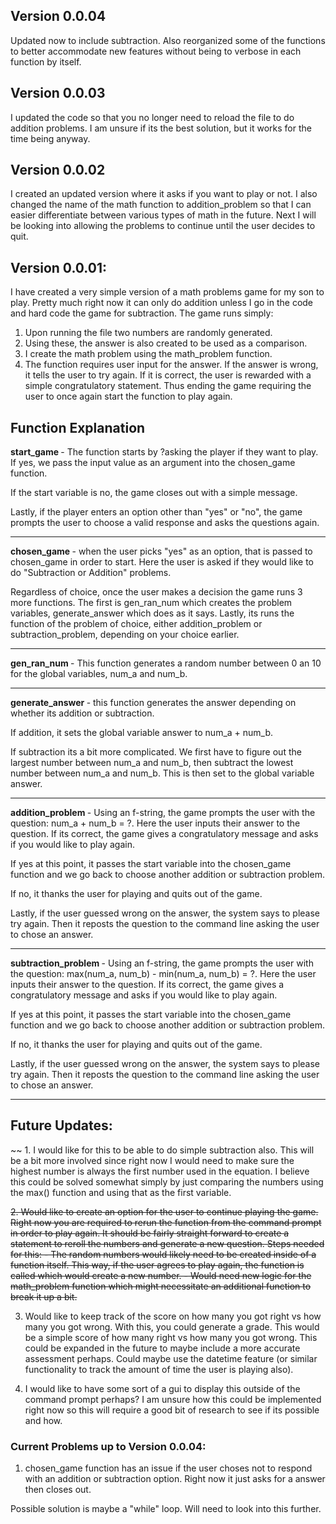 ## Version 0.0.04

Updated now to include subtraction. Also reorganized some of the functions to better accommodate new features without being to verbose in each function by itself.

## Version 0.0.03

I updated the code so that you no longer need to reload the file to do addition problems. I am unsure if its the best solution, but it works for the time being anyway. 

## Version 0.0.02

I created an updated version where it asks if you want to play or not. I also changed the name of the math function to addition_problem so that I can easier differentiate between various types of math in the future. Next I will be looking into allowing the problems to continue until the user decides to quit.


## Version 0.0.01:

I have created a very simple version of a math problems game for my son to play. Pretty much right now it can only do addition unless I go in the code and hard code the game for subtraction. The game runs simply:

1. Upon running the file two numbers are randomly generated. 
2. Using these, the answer is also created to be used as a comparison.
3. I create the math problem using the math_problem function.
4. The function requires user input for the answer. If the answer is wrong, it tells the user to try again. If it is correct, the user is rewarded with a simple congratulatory statement. Thus ending the game requiring the user to once again start the function to play again. 


## Function Explanation

<b> start_game </b> - The function starts by ?asking the player if they want to play. If yes, we pass the input value as an argument into the chosen_game function.

If the start variable is no, the game closes out with a simple message.

Lastly, if the player enters an option other than "yes" or "no", the game prompts the user to choose a valid response and asks the questions again. 

---

<b> chosen_game </b> - when the user picks "yes" as an option, that is passed to chosen_game in order to start. Here the user is asked if they would like to do "Subtraction or Addition" problems.

Regardless of choice, once the user makes a decision the game runs 3 more functions. The first is gen_ran_num which creates the problem variables, generate_answer which does as it says. Lastly, its runs the function of the problem of choice, either addition_problem or subtraction_problem, depending on your choice earlier.

---

<b> gen_ran_num </b> - This function generates a random number between 0 an 10 for the global variables, num_a and num_b.

---

<b> generate_answer </b> - this function generates the answer depending on whether its addition or subtraction. 

If addition, it sets the global variable answer to num_a + num_b.

If subtraction its a bit more complicated. We first have to figure out the largest number between num_a and num_b, then subtract the lowest number between num_a and num_b. This is then set to the global variable answer.

---

<b> addition_problem </b> - Using an f-string, the game prompts the user with the question: num_a + num_b = ?. Here the user inputs their answer to the question. If its correct, the game gives a congratulatory message and asks if you would like to play again. 

If yes at this point, it passes the start variable into the chosen_game function and we go back to choose another addition or subtraction problem.

If no, it thanks the user for playing and quits out of the game.

Lastly, if the user guessed wrong on the answer, the system says to please try again. Then it reposts the question to the command line asking the user to chose an answer.

---

<b> subtraction_problem </b> - Using an f-string, the game prompts the user with the question: max(num_a, num_b) - min(num_a, num_b) = ?. Here the user inputs their answer to the question. If its correct, the game gives a congratulatory message and asks if you would like to play again.

If yes at this point, it passes the start variable into the chosen_game function and we go back to choose another addition or subtraction problem.

If no, it thanks the user for playing and quits out of the game.

Lastly, if the user guessed wrong on the answer, the system says to please try again. Then it reposts the question to the command line asking the user to chose an answer.

---

## Future Updates:
~~ 1. I would like for this to be able to do simple subtraction also. This will be a bit more involved since right now I would need to make sure the highest number is always the first number used in the equation. I believe this could be solved somewhat simply by just comparing the numbers using the max() function and using that as the first variable.

~~2. Would like to create an option for the user to continue playing the game. Right now you are required to rerun the function from the command prompt in order to play again. It should be fairly straight forward to create a statement to reroll the numbers and generate a new question. 
    Steps needed for this:
        - The random numbers would likely need to be created inside of a function itself. This way, if the user agrees to play again, the function is called which would create a new number. 
        - Would need new logic for the math_problem function which might necessitate an additional function to break it up a bit.~~

3. Would like to keep track of the score on how many you got right vs how many you got wrong. With this, you could generate a grade. This would be a simple score of how many right vs how many you got wrong. This could be expanded in the future to maybe include a more accurate assessment perhaps. Could maybe use the datetime feature (or similar functionality to track the amount of time the user is playing also).

4. I would like to have some sort of a gui to display this outside of the command prompt perhaps? I am unsure how this could be implemented right now so this will require a good bit of research to see if its possible and how.


### Current Problems up to Version 0.0.04:

1. chosen_game function has an issue if the user choses not to respond with an addition or subtraction option. Right now it just asks for a answer then closes out.

Possible solution is maybe a "while" loop. Will need to look into this further.